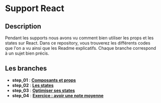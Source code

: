 # Support React

## Description

Pendant les supports nous avons vu comment bien utiliser les props et les states sur React.
Dans ce repository, vous trouverez les différents codes que l'on a vu ainsi que les Readme explicatifs.
Chaque branche correspond à un sujet bien précis.

## Les branches

- **step_01** : [**Composants et props**](https://github.com/kpeset/support_react/tree/step_01)
- **step_02** : [**Les states**](https://github.com/kpeset/support_react/tree/step_02)
- **step_03** : [**Optimiser ses states**](https://github.com/kpeset/support_react/tree/step_03)
- **step_04** : [**Exercice : avoir une note moyenne**](https://github.com/kpeset/support_react/tree/step_04)


